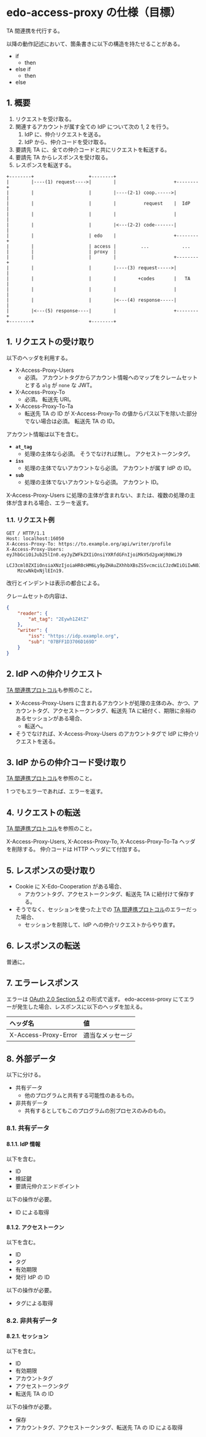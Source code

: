 <!--
Copyright 2015 realglobe, Inc.

Licensed under the Apache License, Version 2.0 (the "License");
you may not use this file except in compliance with the License.
You may obtain a copy of the License at

    http://www.apache.org/licenses/LICENSE-2.0

Unless required by applicable law or agreed to in writing, software
distributed under the License is distributed on an "AS IS" BASIS,
WITHOUT WARRANTIES OR CONDITIONS OF ANY KIND, either express or implied.
See the License for the specific language governing permissions and
limitations under the License.
-->


# edo-access-proxy の仕様（目標）

TA 間連携を代行する。

以降の動作記述において、箇条書きに以下の構造を持たせることがある。

* if
    * then
* else if
    * then
* else


## 1. 概要

1. リクエストを受け取る。
2. 関連するアカウントが属す全ての IdP について次の 1, 2 を行う。
    1. IdP に、仲介リクエストを送る。
    2. IdP から、仲介コードを受け取る。
3. 要請先 TA に、全ての仲介コードと共にリクエストを転送する。
4. 要請先 TA からレスポンスを受け取る。
5. レスポンスを転送する。

```
+--------+                    +--------+
|        |----(1) request---->|        |                     +--------+
|        |                    |        |----(2-1) coop.----->|        |
|        |                    |        |          request    |  IdP   |
|        |                    |        |                     |        |
|        |                    |        |<---(2-2) code-------|        |
|        |                    | edo    |                     +--------+
|        |                    | access |         ...            ...
|        |                    | proxy  |
|        |                    |        |                     +--------+
|        |                    |        |----(3) request----->|        |
|        |                    |        |        +codes       |   TA   |
|        |                    |        |                     |        |
|        |                    |        |<---(4) response-----|        |
|        |<---(5) response----|        |                     +--------+
+--------+                    +--------+
```


## 1. リクエストの受け取り

以下のヘッダを利用する。

* X-Access-Proxy-Users
    * 必須。
      アカウントタグからアカウント情報へのマップをクレームセットとする `alg` が `none` な JWT。
* X-Access-Proxy-To
    * 必須。
      転送先 URI。
* X-Access-Proxy-To-Ta
    * 転送先 TA の ID が X-Access-Proxy-To の値からパス以下を除いた部分でない場合は必須。
      転送先 TA の ID。

アカウント情報は以下を含む。

* **`at_tag`**
    * 処理の主体なら必須。
      そうでなければ無し。
      アクセストークンタグ。
* **`iss`**
    * 処理の主体でないアカウントなら必須。
      アカウントが属す IdP の ID。
* **`sub`**
    * 処理の主体でないアカウントなら必須。
      アカウント ID。

X-Access-Proxy-Users に処理の主体が含まれない、または、複数の処理の主体が含まれる場合、エラーを返す。


### 1.1. リクエスト例

```http
GET / HTTP/1.1
Host: localhost:16050
X-Access-Proxy-To: https://to.example.org/api/writer/profile
X-Access-Proxy-Users: eyJhbGciOiJub25lIn0.eyJyZWFkZXIiOnsiYXRfdGFnIjoiMkV5d2gxWjR0WiJ9
    LCJ3cml0ZXIiOnsiaXNzIjoiaHR0cHM6Ly9pZHAuZXhhbXBsZS5vcmciLCJzdWIiOiIwN0JGRjFE
    MzcwNkQxNjlEIn19.
```

改行とインデントは表示の都合による。

クレームセットの内容は、

```json
{
    "reader": {
        "at_tag": "2Eywh1Z4tZ"
    },
    "writer": {
        "iss": "https://idp.example.org",
        "sub": "07BFF1D3706D169D"
    }
}
```


## 2. IdP への仲介リクエスト

[TA 間連携プロトコル]も参照のこと。

* X-Access-Proxy-Users に含まれるアカウントが処理の主体のみ、かつ、アカウントタグ、アクセストークンタグ、転送先 TA に紐付く、期限に余裕のあるセッションがある場合、
    * 転送へ。
* そうでなければ、X-Access-Proxy-Users のアカウントタグで IdP に仲介リクエストを送る。


## 3. IdP からの仲介コード受け取り

[TA 間連携プロトコル]を参照のこと。

1 つでもエラーであれば、エラーを返す。


## 4. リクエストの転送

[TA 間連携プロトコル]を参照のこと。

X-Access-Proxy-Users, X-Access-Proxy-To, X-Access-Proxy-To-Ta ヘッダを削除する。
仲介コードは HTTP ヘッダにて付加する。


## 5. レスポンスの受け取り

* Cookie に X-Edo-Cooperation がある場合、
    * アカウントタグ、アクセストークンタグ、転送先 TA に紐付けて保存する。
* そうでなく、セッションを使った上での [TA 間連携プロトコル]のエラーだった場合、
    * セッションを削除して、IdP への仲介リクエストからやり直す。


## 6. レスポンスの転送

普通に。


## 7. エラーレスポンス

エラーは [OAuth 2.0 Section 5.2] の形式で返す。
edo-access-proxy にてエラーが発生した場合、レスポンスに以下のヘッダを加える。

|ヘッダ名|値|
|:--|:--|
|X-Access-Proxy-Error|適当なメッセージ|


## 8. 外部データ

以下に分ける。

* 共有データ
    * 他のプログラムと共有する可能性のあるもの。
* 非共有データ
    * 共有するとしてもこのプログラムの別プロセスのみのもの。


### 8.1. 共有データ


#### 8.1.1. IdP 情報

以下を含む。

* ID
* 検証鍵
* 要請元仲介エンドポイント

以下の操作が必要。

* ID による取得


#### 8.1.2. アクセストークン

以下を含む。

* ID
* タグ
* 有効期限
* 発行 IdP の ID

以下の操作が必要。

* タグによる取得


### 8.2. 非共有データ


#### 8.2.1. セッション

以下を含む。

* ID
* 有効期限
* アカウントタグ
* アクセストークンタグ
* 転送先 TA の ID

以下の操作が必要。

* 保存
* アカウントタグ、アクセストークンタグ、転送先 TA の ID による取得


<!-- 参照 -->
[OAuth 2.0 Section 5.2]: http://tools.ietf.org/html/rfc6749#section-5.2
[TA 間連携プロトコル]: https://github.com/realglobe-Inc/edo/blob/master/ta_cooperation.md
